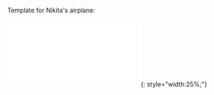 Template for Nikita's airplane: 

![Foam Board Airplane Blueprint](/docs/mediaassets/templates/Aviation_WS-blueprint.pdf){: style="width:25%;"} <br />